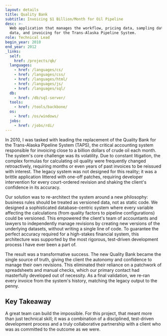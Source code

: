 ```yaml
---
layout: details
title: Quality Bank
subtitle: Invoicing $1 Billion/Month for Oil Pipeline
desc: >-
  Web application that manages the workflow, pricing data, sampling data, volume
  data, and invoicing for the Trans-Alaska Pipeline System.
role: Technical Lead
begin_year: 2010
end_year: 2012
_links:
  self:
    href: /projects/qb/
  languages:
    - href: /languages/cs/
    - href: /languages/css/
    - href: /languages/html/
    - href: /languages/js/
    - href: /languages/sql/
  db:
    - href: /db/sql-server/
  tools:
    - href: /tools/backbone/
  os:
    - href: /os/windows/
  jobs:
    - href: /jobs/rdi/
---
```


In 2010, I was tasked with leading the replacement of the Quality Bank for the Trans-Alaska Pipeline System (TAPS), the critical accounting system responsible for invoicing close to a billion dollars of crude oil each month. The system's core challenge was its volatility. Due to constant litigation, the complex formulas for calculating oil quality were frequently changed retroactively, requiring months or even years of past invoices to be reissued with interest. The legacy system was not designed for this reality; it was a brittle application littered with one-off patches, requiring developer intervention for every court-ordered revision and shaking the client's confidence in its accuracy.

Our solution was to re-architect the system around a new philosophy: business rules should be treated as versioned data, not as static code. We designed a sophisticated database-centric system where every variable affecting the calculations (from quality factors to pipeline configurations) could be versioned. This empowered the client's team of accountants and lawyers to independently manage revisions by creating new versions of the underlying datasets, without writing a single line of code. To guarantee the perfect accuracy required for a high-stakes financial system, this architecture was supported by the most rigorous, test-driven development process I have ever been a part of.

The result was a transformative success. The new Quality Bank became the single source of truth, giving the client the autonomy and confidence to manage their own revisions. This eliminated their reliance on a patchwork of spreadsheets and manual checks, which our primary contact had masterfully developed out of necessity. As a final validation, we re-ran every invoice from the system's history, matching the legacy output to the penny.

## Key Takeaway

A great team can build the impossible. For this project, that meant more than just technical skill; it was a combination of a disciplined, test-driven development process and a truly collaborative partnership with a client who was as committed to the outcome as we were.
